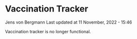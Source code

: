 Vaccination Tracker
================
Jens von Bergmann
Last updated at 11 November, 2022 - 15:46

Vaccination tracker is no longer functional.
